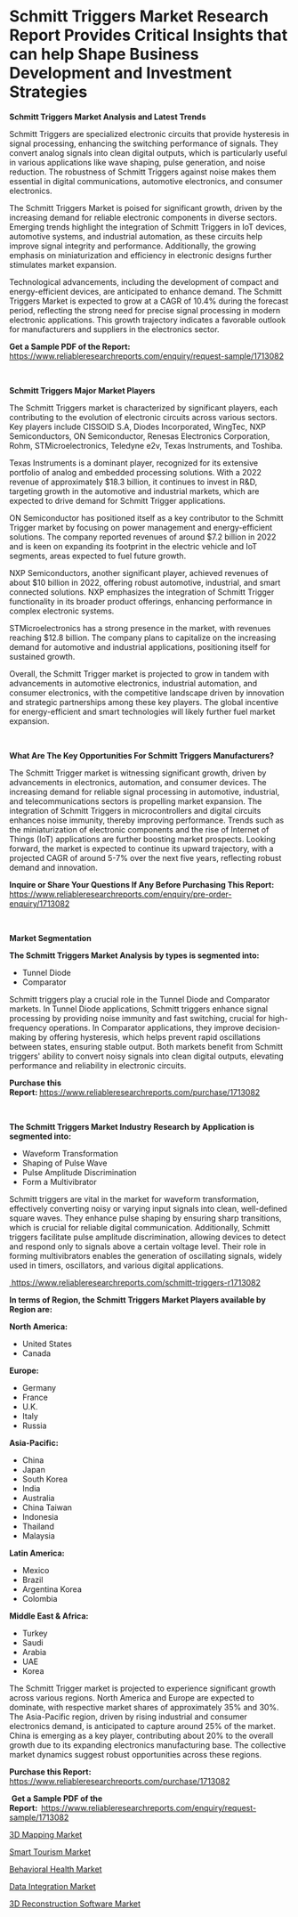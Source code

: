 <p><h1>Schmitt Triggers Market Research Report Provides Critical Insights that can help Shape Business Development and Investment Strategies</h1></p><p><strong>Schmitt Triggers Market Analysis and Latest Trends</strong></p>
<p><p>Schmitt Triggers are specialized electronic circuits that provide hysteresis in signal processing, enhancing the switching performance of signals. They convert analog signals into clean digital outputs, which is particularly useful in various applications like wave shaping, pulse generation, and noise reduction. The robustness of Schmitt Triggers against noise makes them essential in digital communications, automotive electronics, and consumer electronics.</p><p>The Schmitt Triggers Market is poised for significant growth, driven by the increasing demand for reliable electronic components in diverse sectors. Emerging trends highlight the integration of Schmitt Triggers in IoT devices, automotive systems, and industrial automation, as these circuits help improve signal integrity and performance. Additionally, the growing emphasis on miniaturization and efficiency in electronic designs further stimulates market expansion.</p><p>Technological advancements, including the development of compact and energy-efficient devices, are anticipated to enhance demand. The Schmitt Triggers Market is expected to grow at a CAGR of 10.4% during the forecast period, reflecting the strong need for precise signal processing in modern electronic applications. This growth trajectory indicates a favorable outlook for manufacturers and suppliers in the electronics sector.</p></p>
<p><strong>Get a Sample PDF of the Report:&nbsp;</strong> <a href="https://www.reliableresearchreports.com/enquiry/request-sample/1713082?utm_campaign=1738&utm_medium=2&utm_source=Github&utm_content=ia&utm_term=22102024&utm_id=schmitt-triggers">https://www.reliableresearchreports.com/enquiry/request-sample/1713082</a></p>
<p>&nbsp;</p>
<p><strong>Schmitt Triggers Major Market Players</strong></p>
<p><p>The Schmitt Triggers market is characterized by significant players, each contributing to the evolution of electronic circuits across various sectors. Key players include CISSOID S.A, Diodes Incorporated, WingTec, NXP Semiconductors, ON Semiconductor, Renesas Electronics Corporation, Rohm, STMicroelectronics, Teledyne e2v, Texas Instruments, and Toshiba.</p><p>Texas Instruments is a dominant player, recognized for its extensive portfolio of analog and embedded processing solutions. With a 2022 revenue of approximately $18.3 billion, it continues to invest in R&D, targeting growth in the automotive and industrial markets, which are expected to drive demand for Schmitt Trigger applications.</p><p>ON Semiconductor has positioned itself as a key contributor to the Schmitt Trigger market by focusing on power management and energy-efficient solutions. The company reported revenues of around $7.2 billion in 2022 and is keen on expanding its footprint in the electric vehicle and IoT segments, areas expected to fuel future growth.</p><p>NXP Semiconductors, another significant player, achieved revenues of about $10 billion in 2022, offering robust automotive, industrial, and smart connected solutions. NXP emphasizes the integration of Schmitt Trigger functionality in its broader product offerings, enhancing performance in complex electronic systems.</p><p>STMicroelectronics has a strong presence in the market, with revenues reaching $12.8 billion. The company plans to capitalize on the increasing demand for automotive and industrial applications, positioning itself for sustained growth.</p><p>Overall, the Schmitt Trigger market is projected to grow in tandem with advancements in automotive electronics, industrial automation, and consumer electronics, with the competitive landscape driven by innovation and strategic partnerships among these key players. The global incentive for energy-efficient and smart technologies will likely further fuel market expansion.</p></p>
<p>&nbsp;</p>
<p><strong>What Are The Key Opportunities For Schmitt Triggers Manufacturers?</strong></p>
<p><p>The Schmitt Trigger market is witnessing significant growth, driven by advancements in electronics, automation, and consumer devices. The increasing demand for reliable signal processing in automotive, industrial, and telecommunications sectors is propelling market expansion. The integration of Schmitt Triggers in microcontrollers and digital circuits enhances noise immunity, thereby improving performance. Trends such as the miniaturization of electronic components and the rise of Internet of Things (IoT) applications are further boosting market prospects. Looking forward, the market is expected to continue its upward trajectory, with a projected CAGR of around 5-7% over the next five years, reflecting robust demand and innovation.</p></p>
<p><strong>Inquire or Share Your Questions If Any Before Purchasing This Report:</strong> <a href="https://www.reliableresearchreports.com/enquiry/pre-order-enquiry/1713082?utm_campaign=1738&utm_medium=2&utm_source=Github&utm_content=ia&utm_term=22102024&utm_id=schmitt-triggers">https://www.reliableresearchreports.com/enquiry/pre-order-enquiry/1713082</a></p>
<p>&nbsp;</p>
<p><strong>Market Segmentation</strong></p>
<p><strong>The Schmitt Triggers Market Analysis by types is segmented into:</strong></p>
<p><ul><li>Tunnel Diode</li><li>Comparator</li></ul></p>
<p><p>Schmitt triggers play a crucial role in the Tunnel Diode and Comparator markets. In Tunnel Diode applications, Schmitt triggers enhance signal processing by providing noise immunity and fast switching, crucial for high-frequency operations. In Comparator applications, they improve decision-making by offering hysteresis, which helps prevent rapid oscillations between states, ensuring stable output. Both markets benefit from Schmitt triggers' ability to convert noisy signals into clean digital outputs, elevating performance and reliability in electronic circuits.</p></p>
<p><strong>Purchase this Report:&nbsp;</strong><a href="https://www.reliableresearchreports.com/purchase/1713082?utm_campaign=1738&utm_medium=2&utm_source=Github&utm_content=ia&utm_term=22102024&utm_id=schmitt-triggers">https://www.reliableresearchreports.com/purchase/1713082</a></p>
<p>&nbsp;</p>
<p><strong>The Schmitt Triggers Market Industry Research by Application is segmented into:</strong></p>
<p><ul><li>Waveform Transformation</li><li>Shaping of Pulse Wave</li><li>Pulse Amplitude Discrimination</li><li>Form a Multivibrator</li></ul></p>
<p><p>Schmitt triggers are vital in the market for waveform transformation, effectively converting noisy or varying input signals into clean, well-defined square waves. They enhance pulse shaping by ensuring sharp transitions, which is crucial for reliable digital communication. Additionally, Schmitt triggers facilitate pulse amplitude discrimination, allowing devices to detect and respond only to signals above a certain voltage level. Their role in forming multivibrators enables the generation of oscillating signals, widely used in timers, oscillators, and various digital applications.</p></p>
<p><a href="https://www.reliableresearchreports.com/schmitt-triggers-r1713082?utm_campaign=1738&utm_medium=2&utm_source=Github&utm_content=ia&utm_term=22102024&utm_id=schmitt-triggers">&nbsp;https://www.reliableresearchreports.com/schmitt-triggers-r1713082</a></p>
<p><strong>In terms of Region, the Schmitt Triggers Market Players available by Region are:</strong></p>
<p>
    <p> <strong> North America: </strong>
        <ul>
            <li>United States</li>
            <li>Canada</li>
        </ul>
        </p> 
    <p> <strong> Europe: </strong>
        <ul>
            <li>Germany</li>
            <li>France</li>
            <li>U.K.</li>
            <li>Italy</li>
            <li>Russia</li>
        </ul>
        </p> 
    <p> <strong> Asia-Pacific: </strong>
        <ul>
            <li>China</li>
            <li>Japan</li>
            <li>South Korea</li>
            <li>India</li>
            <li>Australia</li>
            <li>China Taiwan</li>
            <li>Indonesia</li>
            <li>Thailand</li>
            <li>Malaysia</li>
        </ul>
        </p> 
    <p> <strong> Latin America: </strong>
        <ul>
            <li>Mexico</li>
            <li>Brazil</li>
            <li>Argentina Korea</li>
            <li>Colombia</li>
        </ul>
        </p> 
    <p> <strong> Middle East & Africa: </strong>
        <ul>
            <li>Turkey</li>
            <li>Saudi</li>
            <li>Arabia</li>
            <li>UAE</li>
            <li>Korea</li>
        </ul>
    </p>
    </p>
<p><p>The Schmitt Trigger market is projected to experience significant growth across various regions. North America and Europe are expected to dominate, with respective market shares of approximately 35% and 30%. The Asia-Pacific region, driven by rising industrial and consumer electronics demand, is anticipated to capture around 25% of the market. China is emerging as a key player, contributing about 20% to the overall growth due to its expanding electronics manufacturing base. The collective market dynamics suggest robust opportunities across these regions.</p></p>
<p><strong>Purchase this Report: </strong><a href="https://www.reliableresearchreports.com/purchase/1713082?utm_campaign=1738&utm_medium=2&utm_source=Github&utm_content=ia&utm_term=22102024&utm_id=schmitt-triggers">https://www.reliableresearchreports.com/purchase/1713082</a></p>
<p>&nbsp;<strong>Get a Sample PDF of the Report:&nbsp;&nbsp;</strong><a href="https://www.reliableresearchreports.com/enquiry/request-sample/1713082?utm_campaign=1738&utm_medium=2&utm_source=Github&utm_content=ia&utm_term=22102024&utm_id=schmitt-triggers">https://www.reliableresearchreports.com/enquiry/request-sample/1713082</a></p>
<p><strong></strong></p>
<p><p><a href="https://www.linkedin.com/pulse/exploring-3d-mapping-market-strategic-insights-growth-opportunities-wfucf?utm_campaign=1738&utm_medium=2&utm_source=Github&utm_content=ia&utm_term=22102024&utm_id=schmitt-triggers">3D Mapping Market</a></p><p><a href="https://www.linkedin.com/pulse/global-smart-tourism-market-trends-insights-growth-opportunities-izw5f?utm_campaign=1738&utm_medium=2&utm_source=Github&utm_content=ia&utm_term=22102024&utm_id=schmitt-triggers">Smart Tourism Market</a></p><p><a href="https://www.linkedin.com/pulse/behavioral-health-market-revolution-size-share-emerging-2rshc?utm_campaign=1738&utm_medium=2&utm_source=Github&utm_content=ia&utm_term=22102024&utm_id=schmitt-triggers">Behavioral Health Market</a></p><p><a href="https://www.linkedin.com/pulse/mapping-data-integration-market-trends-challenges-breakthroughs-jpu1c?utm_campaign=1738&utm_medium=2&utm_source=Github&utm_content=ia&utm_term=22102024&utm_id=schmitt-triggers">Data Integration Market</a></p><p><a href="https://www.linkedin.com/pulse/key-drivers-3d-reconstruction-software-market-trends-future-fgdaf?utm_campaign=1738&utm_medium=2&utm_source=Github&utm_content=ia&utm_term=22102024&utm_id=schmitt-triggers">3D Reconstruction Software Market</a></p></p>